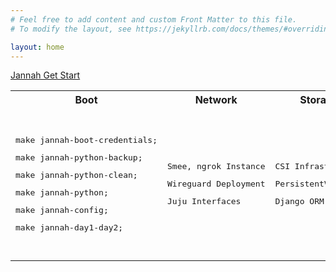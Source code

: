```yaml
---
# Feel free to add content and custom Front Matter to this file.
# To modify the layout, see https://jekyllrb.com/docs/themes/#overriding-theme-defaults

layout: home
---
```


[Jannah Get Start](/boot/)

<table>
    <tr>
        <th>
            Boot
        </th>
        <th>
            Network
        </th>
        <th>
            Storage
        </th>
        <th>
            Compute
        </th>
        <th>
            UX
        </th>
        <th>
            Feedback
        </th>
     </tr>
    <tr>
        <td>
<pre>make jannah-boot-credentials;</pre>
<pre>make jannah-python-backup;</pre>
<pre>make jannah-python-clean;</pre>
<pre>make jannah-python;</pre>
<pre>make jannah-config;</pre>
<pre>make jannah-day1-day2;</pre>
        </td>
        <td>
<pre>Smee, ngrok Instance</pre>
<pre>Wireguard Deployment</pre>
<pre>Juju Interfaces</pre>
        </td>
        <td>
<pre>CSI Infrastructure</pre>
<pre>PersistentVolumes</pre>
<pre>Django ORM</pre>
        </td>
        <td>
<pre>Django App Model</pre>
<pre>Wordpress Integration</pre>
<pre>SwiftUI Integration</pre>
<pre>TaskMeister Integration</pre>
<pre>Facebook/Meta Integration</pre>
<pre>Google Integration</pre>
<pre>Jupyter Lab Cloud</pre>
<pre>TensorFlow Integration</pre>
        </td>
        <td>
<pre>Kotlin Multiplatform Mobile Base</pre>
<pre>Kotlin Multiplatform Mobile IOS</pre>
<pre>Kotlin Multiplatform Mobile Android</pre>
<pre>Jannah Web Application</pre>
<pre>Jannah Website and Blog.</pre>
        </td>
        <td>
<pre>Build Machine Learning Models of Jannah Services</pre>
        </td>
     </tr>
</table>